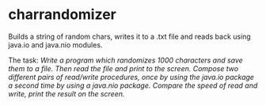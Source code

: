 # charrandomizer
Builds a string of random chars, writes it to a .txt file and reads back using java.io and java.nio modules.

The task: _Write a program which randomizes 1000 characters and save them to a file. Then read the file and print to the screen. Compose two different pairs of read/write procedures, once by using the java.io package a second time by using a java.nio package. Compare the speed of read and write, print the result on the screen._
